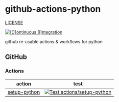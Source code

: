 # github-actions-python

[LICENSE](./LICENSE.md)

[![[C]ontinuous [I]ntegration](https://github.com/percebus/github-actions-python/actions/workflows/always.yml/badge.svg)](https://github.com/percebus/github-actions-python/actions/workflows/always.yml)

github re-usable actions &amp; workflows for python

## GitHub

### Actions

| action                                          | test                                                                                                                                                                                                                                             |
| ----------------------------------------------- | ------------------------------------------------------------------------------------------------------------------------------------------------------------------------------------------------------------------------------------------------ |
| [setup-python](./.github/actions/setup-python/) | [![Test actions/setup-python](https://github.com/percebus/github-actions-python/actions/workflows/test_actions__setup-python.yml/badge.svg)](https://github.com/percebus/github-actions-python/actions/workflows/test_actions__setup-python.yml) |
